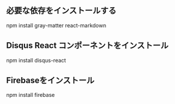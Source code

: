 ## 必要な依存をインストールする
npm install gray-matter react-markdown

## Disqus React コンポーネントをインストール
npm install disqus-react

## Firebaseをインストール
npm install firebase